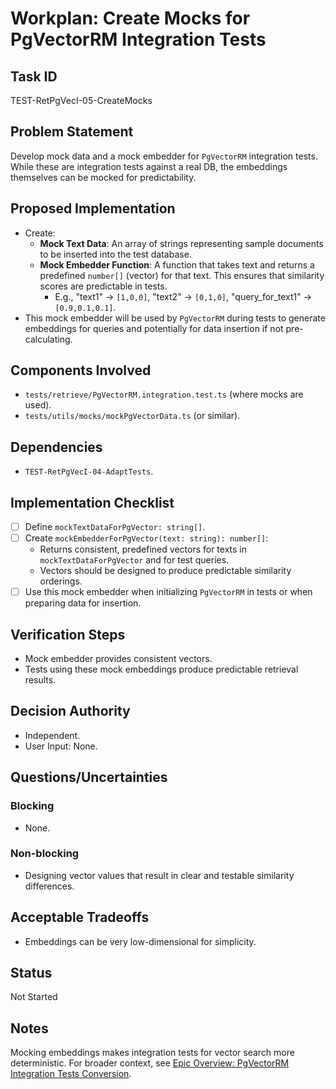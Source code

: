 # Workplan: Create Mocks for PgVectorRM Integration Tests

## Task ID
TEST-RetPgVecI-05-CreateMocks

## Problem Statement
Develop mock data and a mock embedder for `PgVectorRM` integration tests. While these are integration tests against a real DB, the embeddings themselves can be mocked for predictability.

## Proposed Implementation
- Create:
    - **Mock Text Data**: An array of strings representing sample documents to be inserted into the test database.
    - **Mock Embedder Function**: A function that takes text and returns a predefined `number[]` (vector) for that text. This ensures that similarity scores are predictable in tests.
        - E.g., "text1" -> `[1,0,0]`, "text2" -> `[0,1,0]`, "query_for_text1" -> `[0.9,0.1,0.1]`.
- This mock embedder will be used by `PgVectorRM` during tests to generate embeddings for queries and potentially for data insertion if not pre-calculating.

## Components Involved
- `tests/retrieve/PgVectorRM.integration.test.ts` (where mocks are used).
- `tests/utils/mocks/mockPgVectorData.ts` (or similar).

## Dependencies
- `TEST-RetPgVecI-04-AdaptTests`.

## Implementation Checklist
- [ ] Define `mockTextDataForPgVector: string[]`.
- [ ] Create `mockEmbedderForPgVector(text: string): number[]`:
    - Returns consistent, predefined vectors for texts in `mockTextDataForPgVector` and for test queries.
    - Vectors should be designed to produce predictable similarity orderings.
- [ ] Use this mock embedder when initializing `PgVectorRM` in tests or when preparing data for insertion.

## Verification Steps
- Mock embedder provides consistent vectors.
- Tests using these mock embeddings produce predictable retrieval results.

## Decision Authority
- Independent.
- User Input: None.

## Questions/Uncertainties
### Blocking
- None.
### Non-blocking
- Designing vector values that result in clear and testable similarity differences.

## Acceptable Tradeoffs
- Embeddings can be very low-dimensional for simplicity.

## Status
Not Started

## Notes
Mocking embeddings makes integration tests for vector search more deterministic.
For broader context, see [Epic Overview: PgVectorRM Integration Tests Conversion](../../docs/planning/workplans/TEST-RetrievePgvectorRMIntegrationTests.md).